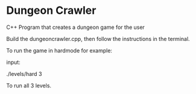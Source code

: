 # Dungeon Crawler
 C++ Program that creates a dungeon game for the user

Build the dungeoncrawler.cpp, then follow the instructions in the terminal.

To run the game in hardmode for example:

input: 

./levels/hard 3

To run all 3 levels.